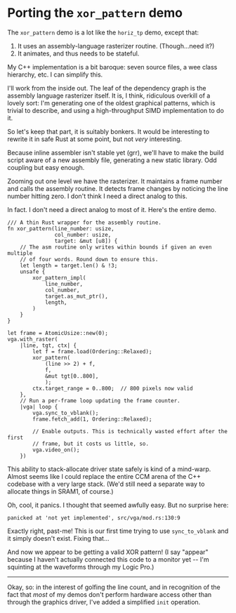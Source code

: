 # Porting the `xor_pattern` demo

The `xor_pattern` demo is a lot like the `horiz_tp` demo, except that:

1. It uses an assembly-language rasterizer routine. (Though...need it?)
2. It animates, and thus needs to be stateful.

My C++ implementation is a bit baroque: seven source files, a wee class
hierarchy, etc. I can simplify this.

I'll work from the inside out. The leaf of the dependency graph is the assembly
language rasterizer itself. It is, I think, ridiculous overkill of a lovely
sort: I'm generating one of the oldest graphical patterns, which is trivial to
describe, and using a high-throughput SIMD implementation to do it.

So let's keep that part, it is suitably bonkers. It would be interesting to
rewrite it in safe Rust at some point, but not *very* interesting.

Because inline assembler isn't stable yet (grr), we'll have to make the build
script aware of a new assembly file, generating a new static library. Odd
coupling but easy enough.

Zooming out one level we have the rasterizer. It maintains a frame number and
calls the assembly routine. It detects frame changes by noticing the line number
hitting zero. I don't think I need a direct analog to this.


In fact. I don't need a direct analog to most of it. Here's the entire demo.

    /// A thin Rust wrapper for the assembly routine.
    fn xor_pattern(line_number: usize,
                   col_number: usize,
                   target: &mut [u8]) {
        // The asm routine only writes within bounds if given an even multiple
        // of four words. Round down to ensure this.
        let length = target.len() & !3;
        unsafe {
            xor_pattern_impl(
                line_number,
                col_number,
                target.as_mut_ptr(),
                length,
            )
        }
    }

    let frame = AtomicUsize::new(0);
    vga.with_raster(
        |line, tgt, ctx| {
            let f = frame.load(Ordering::Relaxed);
            xor_pattern(
                (line >> 2) + f,
                f,
                &mut tgt[0..800],
                );
            ctx.target_range = 0..800;  // 800 pixels now valid
        },
        // Run a per-frame loop updating the frame counter.
        |vga| loop {
            vga.sync_to_vblank();
            frame.fetch_add(1, Ordering::Relaxed);

            // Enable outputs. This is technically wasted effort after the first
            // frame, but it costs us little, so.
            vga.video_on();
        })

This ability to stack-allocate driver state safely is kind of a mind-warp.
Almost seems like I could replace the entire CCM arena of the C++ codebase with
a very large stack. (We'd still need a separate way to allocate things in SRAM1,
of course.)

Oh, cool, it panics. I thought that seemed awfully easy. But no surprise here:

    panicked at 'not yet implemented', src/vga/mod.rs:130:9

Exactly right, past-me! This is our first time trying to use `sync_to_vblank`
and it simply doesn't exist. Fixing that...

And now we appear to be getting a valid XOR pattern! (I say "appear" because I
haven't actually connected this code to a monitor yet -- I'm squinting at the
waveforms through my Logic Pro.)

---

Okay, so: in the interest of golfing the line count, and in recognition of the
fact that *most* of my demos don't perform hardware access other than through
the graphics driver, I've added a simplified `init` operation.
